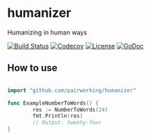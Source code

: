 # humanizer
Humanizing in human ways

[![Build Status](https://travis-ci.org/pairworking/humanizer.svg?branch=master)](https://travis-ci.org/pairworking/humanizer)
[![Codecov](https://codecov.io/gh/pairworking/humanizer/branch/master/graph/badge.svg)](https://codecov.io/gh/pairworking/humanizer)
[![License](https://img.shields.io/github/license/mashape/apistatus.svg)](https://github.com/pairworking/humanizer/blob/master/LICENSE)
[![GoDoc](https://godoc.org/github.com/pairworking/humanizer?status.svg)](https://godoc.org/github.com/pairworking/humanizer)

## How to use

```go

import "github.com/pairworking/humanizer"

func ExampleNumberToWords() {
		res := NumberToWords(24)
		fmt.Println(res)
		// Output: twenty-four
}
```